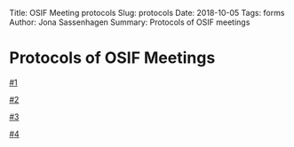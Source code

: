 Title: OSIF Meeting protocols
Slug: protocols
Date: 2018-10-05
Tags: forms
Author: Jona Sassenhagen
Summary: Protocols of OSIF meetings

# Protocols of OSIF Meetings

[#1]({filename}protocols/p1.pdf)

[#2]({filename}protocols/p2.pdf)

[#3]({filename}protocols/p3.pdf)

[#4]({filename}protocols/p4.pdf)
